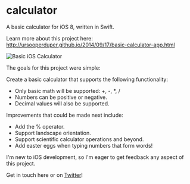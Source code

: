 calculator
==========

A basic calculator for iOS 8, written in Swift.

Learn more about this project here:
http://ursooperduper.github.io/2014/09/17/basic-calculator-app.html

![Basic iOS Calculator](http://ursooperduper.github.io/images/basic-ios-calculator.png)

The goals for this project were simple:

Create a basic calculator that supports the following functionality:

+    Only basic math will be supported: +, -, *, /
+    Numbers can be positive or negative.
+    Decimal values will also be supported.

Improvements that could be made next include:

+    Add the % operator.
+    Support landscape orientation.
+    Support scientific calculator operations and beyond.
+    Add easter eggs when typing numbers that form words!

I'm new to iOS development, so I'm eager to get feedback any aspect of this project.

Get in touch here or on [Twitter](https://twitter.com/ursooperduper)!
